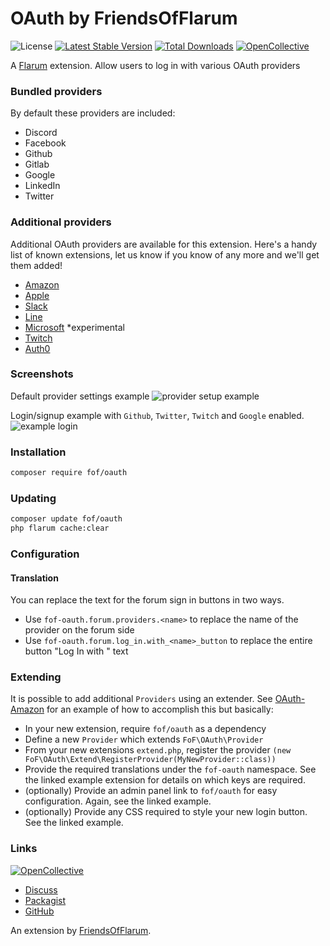 # OAuth by FriendsOfFlarum

![License](https://img.shields.io/badge/license-MIT-blue.svg) [![Latest Stable Version](https://img.shields.io/packagist/v/fof/oauth.svg)](https://packagist.org/packages/fof/oauth) [![Total Downloads](https://img.shields.io/packagist/dt/fof/oauth.svg)](https://packagist.org/packages/fof/oauthh)  [![OpenCollective](https://img.shields.io/badge/opencollective-fof-blue.svg)](https://opencollective.com/fof/donate)


A [Flarum](http://flarum.org) extension. Allow users to log in with various OAuth providers

### Bundled providers

By default these providers are included:

- Discord
- Facebook
- Github
- Gitlab
- Google
- LinkedIn
- Twitter

### Additional providers

Additional OAuth providers are available for this extension. Here's a handy list of known extensions, let us know if you know of any more and we'll get them added!

- [Amazon](https://extiverse.com/extension/ianm/oauth-amazon)
- [Apple](https://extiverse.com/extension/blomstra/oauth-apple)
- [Slack](https://extiverse.com/extension/blomstra/oauth-slack)
- [Line](https://extiverse.com/extension/ianm/oauth-line)
- [Microsoft](https://github.com/imorland/flarum-ext-oauth-microsoft) *experimental
- [Twitch](https://github.com/imorland/flarum-ext-oauth-twitch)
- [Auth0](https://extiverse.com/extension/lodge104/flarum-ext-oauth-auth0)

### Screenshots

Default provider settings example
![provider setup example](https://user-images.githubusercontent.com/16573496/201470744-ca8be058-f79c-4fc4-8c19-3ac5af2bd44b.png)

Login/signup example with `Github`, `Twitter`, `Twitch` and `Google` enabled.
![example login](https://user-images.githubusercontent.com/16573496/201470704-91874f67-284a-4fb2-967c-fd9d0eff2d9f.png)

### Installation

```sh
composer require fof/oauth
```

### Updating

```sh
composer update fof/oauth
php flarum cache:clear
```


### Configuration

#### Translation

You can replace the text for the forum sign in buttons in two ways.
- Use `fof-oauth.forum.providers.<name>` to replace the name of the provider on the forum side
- Use `fof-oauth.forum.log_in.with_<name>_button` to replace the entire button "Log In with <name>" text

### Extending

It is possible to add additional `Providers` using an extender. See [OAuth-Amazon](https://github.com/imorland/flarum-ext-oauth-amazon) for an example of how to accomplish this but basically:

- In your new extension, require `fof/oauth` as a dependency
- Define a new `Provider` which extends `FoF\OAuth\Provider`
- From your new extensions `extend.php`, register the provider `(new FoF\OAuth\Extend\RegisterProvider(MyNewProvider::class))`
- Provide the required translations under the `fof-oauth` namespace. See the linked example extension for details on which keys are required.
- (optionally) Provide an admin panel link to `fof/oauth` for easy configuration. Again, see the linked example.
- (optionally) Provide any CSS required to style your new login button. See the linked example.

### Links

[![OpenCollective](https://img.shields.io/badge/donate-friendsofflarum-44AEE5?style=for-the-badge&logo=open-collective)](https://opencollective.com/fof/donate)

- [Discuss](https://discuss.flarum.org/d/25182)
- [Packagist](https://packagist.org/packages/fof/oauth)
- [GitHub](https://github.com/FriendsOfFlarum/oauth)

An extension by [FriendsOfFlarum](https://github.com/FriendsOfFlarum).
